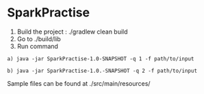 # SparkPractise

  1) Build the project : ./gradlew clean build
  2) Go to ./build/lib
  3) Run command

    a) java -jar SparkPractise-1.0-SNAPSHOT -q 1 -f path/to/input 
  
    b) java -jar SparkPractise-1.0.-SNAPSHOT -q 2 -f path/to/input

  Sample files can be found at ./src/main/resources/
